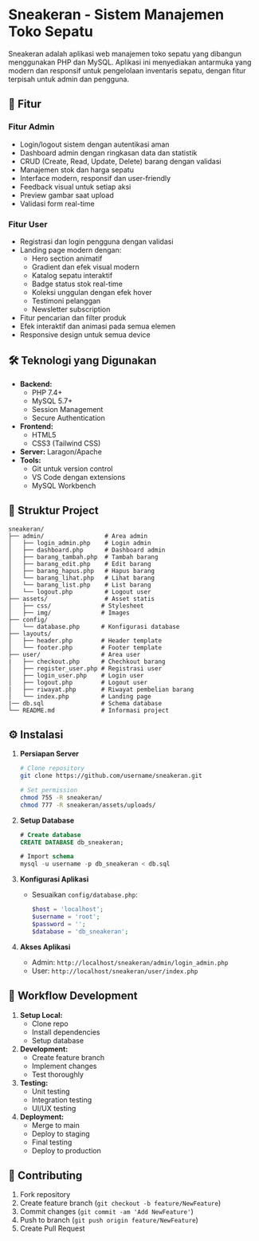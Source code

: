# Sneakeran - Sistem Manajemen Toko Sepatu

Sneakeran adalah aplikasi web manajemen toko sepatu yang dibangun menggunakan PHP dan MySQL. Aplikasi ini menyediakan antarmuka yang modern dan responsif untuk pengelolaan inventaris sepatu, dengan fitur terpisah untuk admin dan pengguna.

## 🚀 Fitur

### Fitur Admin

- Login/logout sistem dengan autentikasi aman
- Dashboard admin dengan ringkasan data dan statistik
- CRUD (Create, Read, Update, Delete) barang dengan validasi
- Manajemen stok dan harga sepatu
- Interface modern, responsif dan user-friendly
- Feedback visual untuk setiap aksi
- Preview gambar saat upload
- Validasi form real-time

### Fitur User

- Registrasi dan login pengguna dengan validasi
- Landing page modern dengan:
  - Hero section animatif
  - Gradient dan efek visual modern
  - Katalog sepatu interaktif
  - Badge status stok real-time
  - Koleksi unggulan dengan efek hover
  - Testimoni pelanggan
  - Newsletter subscription
- Fitur pencarian dan filter produk
- Efek interaktif dan animasi pada semua elemen
- Responsive design untuk semua device

## 🛠️ Teknologi yang Digunakan

- **Backend:**
  - PHP 7.4+
  - MySQL 5.7+
  - Session Management
  - Secure Authentication
- **Frontend:**
  - HTML5
  - CSS3 (Tailwind CSS)
- **Server:** Laragon/Apache
- **Tools:**
  - Git untuk version control
  - VS Code dengan extensions
  - MySQL Workbench

## 📁 Struktur Project

```
sneakeran/
├── admin/                 # Area admin
│   ├── login_admin.php    # Login admin
│   ├── dashboard.php      # Dashboard admin
│   ├── barang_tambah.php  # Tambah barang
│   ├── barang_edit.php    # Edit barang
│   ├── barang_hapus.php   # Hapus barang
│   └── barang_lihat.php   # Lihat barang
│   └── barang_list.php    # List barang
│   └── logout.php         # Logout user
├── assets/                # Asset statis
│   ├── css/              # Stylesheet
│   ├── img/              # Images
├── config/
│   └── database.php      # Konfigurasi database
├── layouts/
│   ├── header.php        # Header template
│   └── footer.php        # Footer template
├── user/                 # Area user
|   ├── checkout.php      # Chechkout barang
│   ├── register_user.php # Registrasi user
│   ├── login_user.php    # Login user
│   ├── logout.php        # Logout user
|   ├── riwayat.php       # Riwayat pembelian barang
│   └── index.php         # Landing page
|── db.sql                # Schema database
└── README.md             # Informasi project
```

## ⚙️ Instalasi

1. **Persiapan Server**

   ```bash
   # Clone repository
   git clone https://github.com/username/sneakeran.git

   # Set permission
   chmod 755 -R sneakeran/
   chmod 777 -R sneakeran/assets/uploads/
   ```

2. **Setup Database**

   ```sql
   # Create database
   CREATE DATABASE db_sneakeran;

   # Import schema
   mysql -u username -p db_sneakeran < db.sql
   ```

3. **Konfigurasi Aplikasi**

   - Sesuaikan `config/database.php`:
     ```php
     $host = 'localhost';
     $username = 'root';
     $password = '';
     $database = 'db_sneakeran';
     ```

4. **Akses Aplikasi**
   - Admin: `http://localhost/sneakeran/admin/login_admin.php`
   - User: `http://localhost/sneakeran/user/index.php`

## 🔄 Workflow Development

1. **Setup Local:**
   - Clone repo
   - Install dependencies
   - Setup database
2. **Development:**
   - Create feature branch
   - Implement changes
   - Test thoroughly
3. **Testing:**
   - Unit testing
   - Integration testing
   - UI/UX testing
4. **Deployment:**
   - Merge to main
   - Deploy to staging
   - Final testing
   - Deploy to production

## 📝 Contributing

1. Fork repository
2. Create feature branch (`git checkout -b feature/NewFeature`)
3. Commit changes (`git commit -am 'Add NewFeature'`)
4. Push to branch (`git push origin feature/NewFeature`)
5. Create Pull Request
